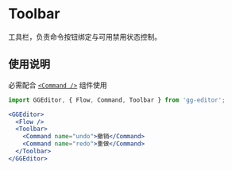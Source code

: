 # Toolbar

工具栏，负责命令按钮绑定与可用禁用状态控制。

## 使用说明

必需配合 [`<Command />`](command.zh-CN.md) 组件使用

```jsx
import GGEditor, { Flow, Command, Toolbar } from 'gg-editor';

<GGEditor>
  <Flow />
  <Toolbar>
    <Command name="undo">撤销</Command>
    <Command name="redo">重做</Command>
  </Toolbar>
</GGEditor>
```